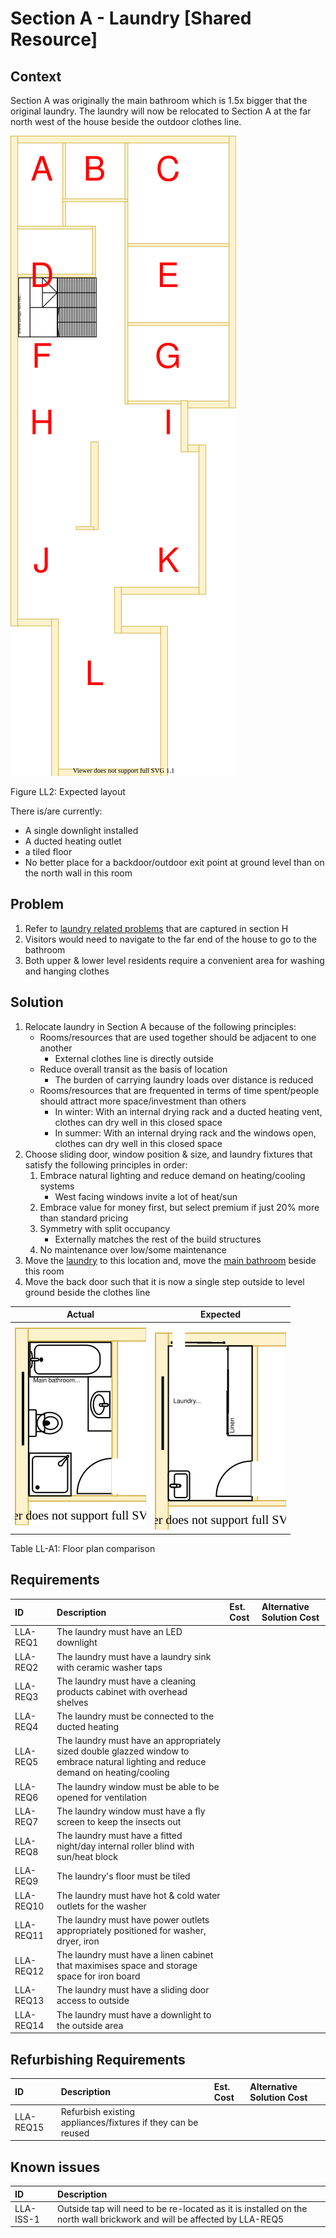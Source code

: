 # Section A - Laundry [Shared Resource]

## Context

Section A was originally the main bathroom which is 1.5x bigger that the original laundry. The laundry will now be relocated to Section A at the far north west of the house beside the outdoor clothes line. 

![TO-BE lower-level diagram](Lower-Level-TO-BE-sections.svg)

Figure LL2: Expected layout

There is/are currently:
* A single downlight installed
* A ducted heating outlet
* a tiled floor
* No better place for a backdoor/outdoor exit point at ground level than on the north wall in this room  


## Problem

1. Refer to [laundry related problems](./section-H-requirements.md#Problem) that are captured in section H
2. Visitors would need to navigate to the far end of the house to go to the bathroom
3. Both upper & lower level residents require a convenient area for washing and hanging clothes


## Solution

1. Relocate laundry in Section A because of the following principles:
    * Rooms/resources that are used together should be adjacent to one another
        - External clothes line is directly outside
    * Reduce overall transit as the basis of location
        - The burden of carrying laundry loads over distance is reduced
    * Rooms/resources that are frequented in terms of time spent/people should attract more space/investment than others
        - In winter: With an internal drying rack and a ducted heating vent, clothes can dry well in this closed space
        - In summer: With an internal drying rack and the windows open, clothes can dry well in this closed space 
2. Choose sliding door, window position & size, and laundry fixtures that satisfy the following principles in order:
    1. Embrace natural lighting and reduce demand on heating/cooling systems
        - West facing windows invite a lot of heat/sun
    2. Embrace value for money first, but select premium if just 20% more than standard pricing
    3. Symmetry with split occupancy
        - Externally matches the rest of the build structures
    4. No maintenance over low/some maintenance
3. Move the [laundry](./section-H-requirements.md) to this location and, move the [main bathroom](./section-DF-requirements.md) beside this room
4. Move the back door such that it is now a single step outside to level ground beside the clothes line  

|Actual|Expected|
|:---:|:---:|
|![AS-IS lower-level section A diagram](Lower-Level-AS-IS-section-A.svg)|![TO-BE lower-level section A diagram](Lower-Level-TO-BE-section-A.svg)|

Table LL-A1: Floor plan comparison


## Requirements

|ID|Description|Est. Cost|Alternative Solution Cost|
|:---|:---|:---|:---|
|LLA-REQ1|The laundry must have an LED downlight|||
|LLA-REQ2|The laundry must have a laundry sink with ceramic washer taps|||
|LLA-REQ3|The laundry must have a cleaning products cabinet with overhead shelves|||
|LLA-REQ4|The laundry must be connected to the ducted heating|||
|LLA-REQ5|The laundry must have an appropriately sized double glazzed window to embrace natural lighting and reduce demand on heating/cooling|||
|LLA-REQ6|The laundry window must be able to be opened for ventilation|||
|LLA-REQ7|The laundry window must have a fly screen to keep the insects out|||
|LLA-REQ8|The laundry must have a fitted night/day internal roller blind with sun/heat block|||
|LLA-REQ9|The laundry's floor must be tiled|||
|LLA-REQ10|The laundry must have hot & cold water outlets for the washer|||
|LLA-REQ11|The laundry must have power outlets appropriately positioned for washer, dryer, iron|||
|LLA-REQ12|The laundry must have a linen cabinet that maximises space and storage space for iron board|||
|LLA-REQ13|The laundry must have a sliding door access to outside|||
|LLA-REQ14|The laundry must have a downlight to the outside area|||


## Refurbishing Requirements

|ID|Description|Est. Cost|Alternative Solution Cost|
|:---|:---|:---|:---|
|LLA-REQ15|Refurbish existing appliances/fixtures if they can be reused|||


## Known issues

|ID|Description|
|:---|:---|
|LLA-ISS-1|Outside tap will need to be re-located as it is installed on the north wall brickwork and will be affected by LLA-REQ5|  

